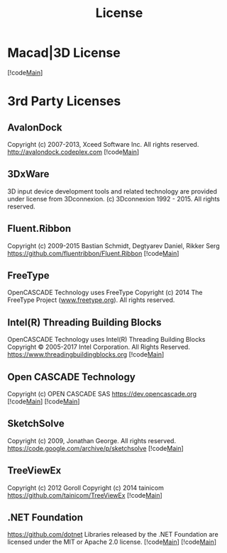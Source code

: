 ﻿---
uid: 6d66b830-344b-4400-a50c-ba31459287d9
title: License
---
# Macad\|3D License

[!code[Main](Macad3D.txt)]

# 3rd Party Licenses

## AvalonDock
Copyright (c) 2007-2013, Xceed Software Inc. All rights reserved.
http://avalondock.codeplex.com
[!code[Main](AvalonDock.txt)]

## 3DxWare
3D input device development tools and related technology are provided under license from 3Dconnexion.
(c) 3Dconnexion 1992 - 2015. All rights reserved.

## Fluent.Ribbon
Copyright (c) 2009-2015 Bastian Schmidt, Degtyarev Daniel, Rikker Serg
https://github.com/fluentribbon/Fluent.Ribbon
[!code[Main](FluentRibbon.txt)]

## FreeType
OpenCASCADE Technology uses FreeType Copyright (c) 2014 The FreeType Project (www.freetype.org).  All rights reserved.

## Intel(R) Threading Building Blocks
OpenCASCADE Technology uses Intel(R) Threading Building Blocks
Copyright © 2005-2017 Intel Corporation. All Rights Reserved.
https://www.threadingbuildingblocks.org
[!code[Main](IntelTbb.txt)]

## Open CASCADE Technology
Copyright (c) OPEN CASCADE SAS
https://dev.opencascade.org
[!code[Main](Occt.txt)]
[!code[Main](OcctException.txt)]

## SketchSolve
Copyright (c) 2009, Jonathan George. All rights reserved.
https://code.google.com/archive/p/sketchsolve
[!code[Main](SketchSolve.txt)]

## TreeViewEx
Copyright (c) 2012 Goroll
Copyright (c) 2014 tainicom
https://github.com/tainicom/TreeViewEx
[!code[Main](TreeViewEx.txt)]

## .NET Foundation
https://github.com/dotnet
Libraries released by the .NET Foundation are licensed under the MIT or Apache 2.0 license.
[!code[Main](MIT.txt)]
[!code[Main](Apache20.txt)]